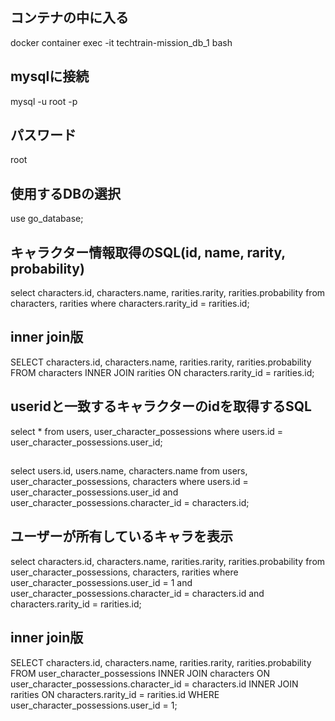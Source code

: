 ## コンテナの中に入る
docker container exec -it techtrain-mission_db_1 bash

## mysqlに接続
mysql -u root -p

## パスワード
root

## 使用するDBの選択
use go_database;

## キャラクター情報取得のSQL(id, name, rarity, probability)
select characters.id, characters.name, rarities.rarity, rarities.probability from characters, rarities where characters.rarity_id = rarities.id;

## inner join版
SELECT
 characters.id, characters.name, rarities.rarity, rarities.probability
FROM characters
INNER JOIN rarities
ON characters.rarity_id = rarities.id;

## useridと一致するキャラクターのidを取得するSQL
select * from users, user_character_possessions where users.id = user_character_possessions.user_id;

##
select users.id, users.name, characters.name from users, user_character_possessions, characters where users.id = user_character_possessions.user_id and user_character_possessions.character_id = characters.id;

## ユーザーが所有しているキャラを表示
select characters.id, characters.name, rarities.rarity, rarities.probability from user_character_possessions, characters, rarities where user_character_possessions.user_id = 1 and user_character_possessions.character_id = characters.id and characters.rarity_id = rarities.id;

## inner join版
SELECT characters.id, characters.name, rarities.rarity, rarities.probability
FROM user_character_possessions
INNER JOIN characters
ON user_character_possessions.character_id = characters.id
INNER JOIN rarities
ON characters.rarity_id = rarities.id
WHERE user_character_possessions.user_id = 1;
